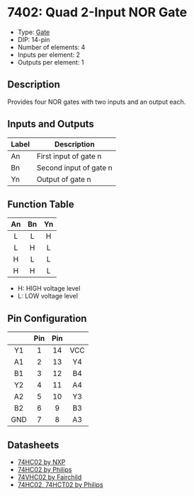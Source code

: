 # 7402: Quad 2-Input NOR Gate

- Type: [Gate](gates.md)
- DIP: 14-pin
- Number of elements: 4
- Inputs per element: 2
- Outputs per element: 1

## Description

Provides four NOR gates with two inputs and an output each.

## Inputs and Outputs

| Label | Description            |
| ----- | ---------------------- |
| An    | First input of gate n  |
| Bn    | Second input of gate n |
| Yn    | Output of gate n       |

## Function Table

| An  | Bn  | Yn  |
|:---:|:---:|:---:|
| L   | L   | H   |
| L   | H   | L   |
| H   | L   | L   |
| H   | H   | L   |

- H: HIGH voltage level
- L: LOW voltage level

## Pin Configuration

|     | Pin | Pin |     |
|:---:|:---:|:---:|:---:|
| Y1  |   1 |  14 | VCC |
| A1  |   2 |  13 | Y4  |
| B1  |   3 |  12 | B4  |
| Y2  |   4 |  11 | A4  |
| A2  |   5 |  10 | Y3  |
| B2  |   6 |   9 | B3  |
| GND |   7 |   8 | A3  |

## Datasheets

- [74HC02 by NXP](http://www.nxp.com/documents/data_sheet/74HC_HCT02.pdf)
- [74HC02 by Philips](http://www.farnell.com/datasheets/1965584.pdf)
- [74VHC02 by Fairchild](https://www.fairchildsemi.com/datasheets/74/74VHC02.pdf)
- [74HC02, 74HCT02 by Philips](http://www.micropik.com/PDF/74HC02_HCT02_CNV_2%5B1%5D.pdf)
